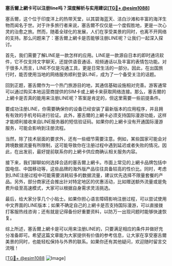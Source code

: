 **塞舌爾上網卡可以注册line吗？深度解析与实用建议[[TG💪+ @esim1088](https://t.me/s/esim1088)]**

塞舌爾，这个位于印度洋上的热带天堂，以其碧海蓝天、洁白沙滩和丰富的海洋生物而闻名于世。对于许多旅行者来说，塞舌爾不仅仅是一个度假胜地，更是一次心灵的治愈之旅。然而，随着全球化的发展，人们在享受美景的同时，也离不开网络的支持。那么问题来了：塞舌爾上網卡是否能够注册LINE呢？让我们一起深入探讨。

首先，我们需要了解LINE是一款怎样的应用。LINE是一款源自日本的即时通讯软件，它不仅支持文字聊天，还提供语音通话、视频通话以及丰富的表情包功能。对于很多人而言，LINE不仅是沟通工具，更是日常生活的一部分。因此，在出国旅行时，能否使用当地的网络服务顺利登录LINE，成为了一个备受关注的话题。

回到正题，塞舌爾作为一个热门旅游目的地，其通信基础设施相对完善。游客通常可以通过购买本地运营商提供的SIM卡或上網卡来获取网络连接。那么，塞舌爾的上網卡是否真的能用来注册LINE呢？答案是肯定的，但这里需要一些前提条件。

要成功注册LINE，你需要确保你的设备已经安装了最新版本的应用程序，并且拥有有效的手机号码进行验证。此外，塞舌爾的上網卡必须支持国际漫游功能，这样才能顺利接收来自LINE服务器的短信验证码。如果你的上網卡没有开通国际漫游服务，可能会影响到注册流程。

当然，除了技术层面的要求外，还有一些细节需要注意。例如，某些国家可能会对跨境数据流量有所限制，这可能导致你在注册过程中遇到延迟或者失败的情况。因此，在出发前，最好提前联系你的上網卡供应商确认相关服务内容。

接下来，我们聊聊如何选择合适的塞舌爾上網卡。市面上常见的上網卡品牌包括中国电信、中国移动等，这些品牌的海外版产品往往具备较高的性价比。同时，考虑到LINE注册过程中可能需要消耗较多的数据流量，建议优先选择不限量套餐的产品。另外，部分商家还会推出针对特定地区的优惠活动，比如赠送额外流量或是免费升级至高速模式，大家可以根据自身需求灵活挑选。

最后，给大家分享几个小贴士。如果你担心语言障碍影响注册过程，可以尝试使用中文界面的LINE版本；如果不确定自己的上網卡是否支持国际漫游，可以直接拨打客服热线咨询；还有就是记得备份好重要资料，以防万一出现问题时能够快速恢复。

综上所述，塞舌爾上網卡是可以用来注册LINE的，只要满足相应的条件并做好充分准备即可。希望这篇文章能为大家提供有价值的参考信息，让大家在享受塞舌爾美景的同时，也能轻松保持与外界的联系。如果你还有其他疑问，欢迎随时留言交流哦！

[[TG💪+ @esim1088](https://t.me/s/esim1088) ![Image](https://i.postimg.cc/4NQfJmqS/Snipaste-2025-05-13-00-14-12.png)]